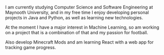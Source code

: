 I am currently studying Computer Science and Software Engineering at Maynooth University, and in my free time I enjoy developing personal projects in Java and Python, as well as learning new technologies.

At the moment I have a major interest in Machine Learning, so am working on a project that is a combination of that and my passion for football.

Also develop Minecraft Mods and am learning React with a web app for tracking game progress.
